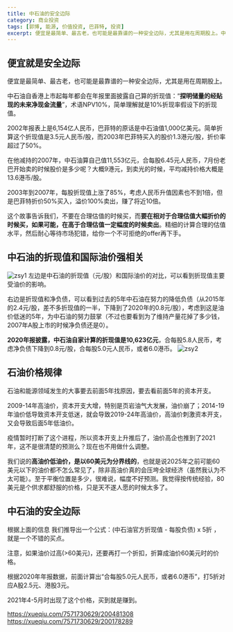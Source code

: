 ```yaml
---
title: 中石油的安全边际
category: 商业投资
tags: [郭博, 能源, 价值投资, 巴菲特, 投资]
excerpt: 便宜是最简单、最古老，也可能是最靠谱的一种安全边际，尤其是用在周期股上。中石油自香港上市起每年都会在年报里面披露自己算的折现值：“探明储量的经贴现的未来净现金流量”，术语NPV10%，简单理解就是10%折现率假设下的折现值。
---
```

## 便宜就是安全边际

便宜是最简单、最古老，也可能是最靠谱的一种安全边际，尤其是用在周期股上。

中石油自香港上市起每年都会在年报里面披露自己算的折现值：“**探明储量的经贴现的未来净现金流量**”，术语NPV10%，简单理解就是10%折现率假设下的折现值。

2002年报表上是6,154亿人民币，巴菲特的原话是中石油值1,000亿美元。简单折算这个折现值是3.5元人民币/股，而2003年巴菲特买入的股价1.3港元/股，折价率超过了50%。

在他减持的2007年，中石油算自己值11,553亿元，合每股6.45元人民币，7月份老巴开始卖的时候股价是多少呢？大概9港元，到卖光的时候，平均减持价格大概是13.6港币/股。

2003年到2007年，每股折现值上涨了85%，考虑人民币升值因素也不到1倍，但是巴菲特折价50%买入，溢价100%卖出，赚了将近10倍。

这个故事告诉我们，不要在合理估值的时候买，而**要在相对于合理估值大幅折价的时候买，如果可能，在高于合理估值一定幅度的时候卖出**。精细的计算合理的估值水平，然后耐心等待市场犯错，给你一个不可拒绝的offer再下手。

## 中石油的折现值和国际油价强相关

![zsy1](https://xqimg.imedao.com/17c942f09cdb003fe7c99aa0.png!raw.jpg)
左边是中石油的折现值（元/股）和国际油价的对比，可以看到折现值主要受油价的影响。

右边是折现值和净负债，可以看到过去的5年中石油在努力的降低负债（从2015年的2.4元/股，差不多折现值的一半，下降到了2020年的0.8元/股），考虑到这是油价低迷的5年，为中石油的努力鼓掌（不过也要看到为了维持产量花掉了多少钱，2007年A股上市的时候净负债还是0）。

**2020年报披露，中石油自家计算的折现值是10,623亿元**，合每股5.8人民币，考虑净负债下降到0.8元/股，合每股5.0元人民币，或者6.0港币。
![zsy2](https://img02.hi-pda.com/forum/attachments/day_211030/21103021074c05d7960fc6efde.png)

## 石油价格规律

石油和能源领域发生的大事要去前面5年找原因，要去看前面5年的资本开支。

2009-14年高油价，资本开支大增，特别是页岩油气大发展，油价崩了；2014-19年油价低导致资本开支低迷，就会导致2019-24年高油价，高油价刺激资本开支，又会导致后面5年低油价。

疫情暂时打断了这个进程，所以资本开支上升推后了，油价高企也推到了2021年，这不是很清楚的预测么？现在也不用做什么调整。

我们说的**高油价低油价，是以60美元为分界线的**，也就是说2025年之前可能60美元以下的油价都不怎么常见了，除非高油价真的会压垮全球经济（虽然我认为不太可能）。至于平衡位置是多少，很难说，幅度不好预测。我觉得按传统经验，80美元是个供求都舒服的价格，只是天不遂人愿的时候太多了。

## 中石油的安全边际

根据上面的信息 我们推导出一个公式：(中石油官方折现值 - 每股负债) x 5折 ，就是一个不错的买点。

注意，如果油价过高(>60美元)，还要再打一个折扣，折算成油价60美元时的价格。

根据2020年年报数据，前面计算出“合每股5.0元人民币，或者6.0港币”，打5折对应A股2.5元、港股3元。

2021年4-5月时出现了这个价格，买到就是赚到。


https://xueqiu.com/7571730629/200481308
https://xueqiu.com/7571730629/200178289
